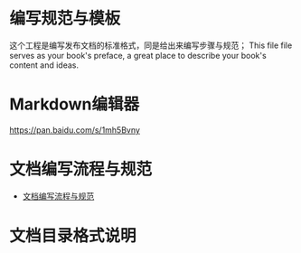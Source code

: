 # 编写规范与模板

这个工程是编写发布文档的标准格式，同是给出来编写步骤与规范；
This file file serves as your book's preface, a great place to describe your book's content and ideas.
# Markdown编辑器
https://pan.baidu.com/s/1mh5Bvny

# 文档编写流程与规范

* [文档编写流程与规范](articles/1-/guide.md)

# 文档目录格式说明


